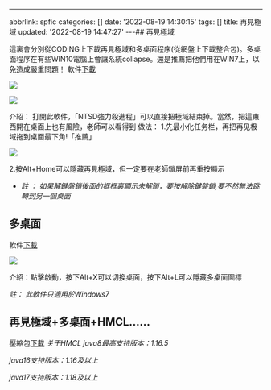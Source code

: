 ---
abbrlink: spfic
categories: []
date: '2022-08-19 14:30:15'
tags: []
title: 再見極域
updated: '2022-08-19 14:47:27'
---## 再見極域

這裏會分別從CODING上下載再見極域和多桌面程序(從網盤上下載整合包)。多桌面程序在有些WIN10電腦上會讓系統collapse。還是推薦把他們用在WIN7上，以免造成嚴重問題！
軟件[下載](https://guangsudalao.coding.net/s/b431f655-0bfc-4b8e-9f2b-66356ef19cd2)

![](https://blog.whitegx.top/wp-content/uploads/2021/12/915766572.png)

![](https://blog.whitegx.top/wp-content/uploads/2021/12/2697044450.png)

介紹：
打開此軟件，「NTSD強力殺進程」可以直接把極域結束掉。當然，把這東西開在桌面上也有風險，老師可以看得到
做法：
1.先最小化任务栏，再把再见极域拖到桌面最下角!「推薦」

![](https://blog.whitegx.top/wp-content/uploads/2021/12/689285724-1024x576.png)

2.按Alt+Home可以隱藏再見極域，但一定要在老師鎖屏前再重按顯示

* *註 ：
  如果解鍵盤鎖後面的框框裏顯示未解鎖，要按解除鍵盤鎖,要不然無法跳轉到另一個桌面*

## 多桌面

軟件[下載](http://軟件下載：https://guangsudalao.coding.net/s/1e221056-59c1-404e-b7fb-dd08b15cc115)

![](https://blog.whitegx.top/wp-content/uploads/2021/12/279394491.png)

介紹：點擊啟動，按下Alt+X可以切換桌面，按下Alt+L可以隱藏多桌面圖標

*註：
此軟件只適用於Windows7*

## 再見極域+多桌面+HMCL......

壓縮包[下載](https://pan.whitegx.top/computer/ZMDCH.zip)
*关于HMCL*
*java8最高支持版本：1.16.5*

*java16支持版本：1.16及以上*

*java17支持版本：1.18及以上*

